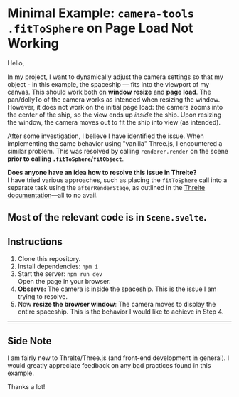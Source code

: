 # Minimal Example: `camera-tools .fitToSphere` on Page Load Not Working

Hello,

In my project, I want to dynamically adjust the camera settings so that my object - in this example, the spaceship — fits into the viewport of my canvas. This should work both on **window resize** and **page load**. The pan/dollyTo of the camera works as intended when resizing the window. However, it does not work on the initial page load: the camera zooms into the center of the ship, so the view ends up *inside* the ship. Upon resizing the window, the camera moves out to fit the ship into view (as intended). 

After some investigation, I believe I have identified the issue. When implementing the same behavior using "vanilla" Three.js, I encountered a similar problem. This was resolved by calling `renderer.render` on the scene **prior to calling `.fitToSphere`/`fitObject`**.

**Does anyone have an idea how to resolve this issue in Threlte?**  
I have tried various approaches, such as placing the `fitToSphere` call into a separate task using the `afterRenderStage`, as outlined in the [Threlte documentation](https://threlte.xyz/docs/learn/basics/scheduling-tasks)—all to no avail.

Most of the relevant code is in `Scene.svelte`.
---

## Instructions

1. Clone this repository.
2. Install dependencies: `npm i`
3. Start the server: `npm run dev`  
   Open the page in your browser.
4. **Observe:** The camera is inside the spaceship. This is the issue I am trying to resolve.
5. Now **resize the browser window**: The camera moves to display the entire spaceship. This is the behavior I would like to achieve in Step 4.

---

## Side Note

I am fairly new to Threlte/Three.js (and front-end development in general). I would greatly appreciate feedback on any bad practices found in this example.

Thanks a lot!

